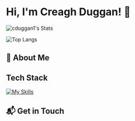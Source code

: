 # Hi, I'm Creagh Duggan! 👋

![cduggan1's Stats](https://github-readme-stats.vercel.app/api?username=cduggan1&theme=ambient_gradient&show_icons=true&hide_border=true&count_private=true&include_all_commits=true)


![Top Langs](https://github-readme-stats.vercel.app/api/top-langs/?username=cduggan11)


## 🚀 About Me

## Tech Stack
[![My Skills](https://skillicons.dev/icons?i=js,html,css,wasm)](https://skillicons.dev)



## 📬 Get in Touch




<!--

Here are some ideas to get you started:

- 🔭 I’m currently working on ...
- 🌱 I’m currently learning ...
- 👯 I’m looking to collaborate on ...
- 🤔 I’m looking for help with ...
- 💬 Ask me about ...
- 📫 How to reach me: ...
- 😄 Pronouns: ...
- ⚡ Fun fact: ...
-->
